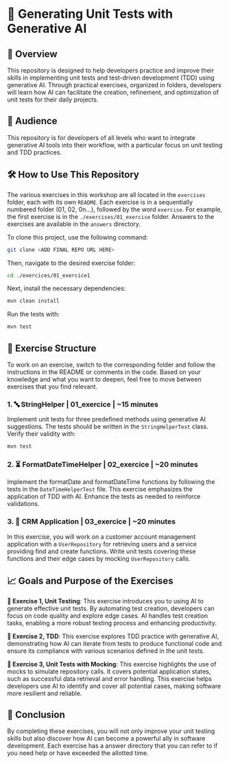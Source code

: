 # 🧪 Generating Unit Tests with Generative AI

## 👀 Overview

This repository is designed to help developers practice and improve their skills in implementing unit tests and test-driven development (TDD) using generative AI. Through practical exercises, organized in folders, developers will learn how AI can facilitate the creation, refinement, and optimization of unit tests for their daily projects.

## 👤 Audience

This repository is for developers of all levels who want to integrate generative AI tools into their workflow, with a particular focus on unit testing and TDD practices.

## 🛠️ How to Use This Repository

The various exercises in this workshop are all located in the `exercises` folder, each with its own `README`. Each exercise is in a sequentially numbered folder (01, 02, 0n...), followed by the word `exercise`. For example, the first exercise is in the `./exercises/01_exercise` folder. Answers to the exercises are available in the `answers` directory.

To clone this project, use the following command:

```bash
git clone <ADD FINAL REPO URL HERE>
```

Then, navigate to the desired exercise folder:

```bash
cd ./exercices/01_exercice1
```


Next, install the necessary dependencies:

```bash
mvn clean install
```

Run the tests with:

```bash
mvn test
```

## 🧩 Exercise Structure
To work on an exercise, switch to the corresponding folder and follow the instructions in the README or comments in the code. Based on your knowledge and what you want to deepen, feel free to move between exercises that you find relevant.

### 1. 🔤 StringHelper | 01_exercice | ~15 minutes
Implement unit tests for three predefined methods using generative AI suggestions. The tests should be written in the `StringHelperTest` class. Verify their validity with:

```bash
mvn test
```
### 2. ⏳ FormatDateTimeHelper | 02_exercice | ~20 minutes
Implement the formatDate and formatDateTime functions by following the tests in the `DateTimeHelperTest` file. This exercise emphasizes the application of TDD with AI. Enhance the tests as needed to reinforce validations.


### 3. 👥 CRM Application | 03_exercice | ~20 minutes
In this exercise, you will work on a customer account management application with a `UserRepository` for retrieving users and a service providing find and create functions. Write unit tests covering these functions and their edge cases by mocking `UserRepository` calls.


## 📈 Goals and Purpose of the Exercises
**📝 Exercise 1, Unit Testing**: This exercise introduces you to using AI to generate effective unit tests. By automating test creation, developers can focus on code quality and explore edge cases. AI handles test creation tasks, enabling a more robust testing process and enhancing productivity.

**🧩 Exercise 2, TDD**: This exercise explores TDD practice with generative AI, demonstrating how AI can iterate from tests to produce functional code and ensure its compliance with various scenarios defined in the unit tests.

**🤖 Exercise 3, Unit Tests with Mocking**: This exercise highlights the use of mocks to simulate repository calls. It covers potential application states, such as successful data retrieval and error handling. This exercise helps developers use AI to identify and cover all potential cases, making software more resilient and reliable.

## 🎯 Conclusion
By completing these exercises, you will not only improve your unit testing skills but also discover how AI can become a powerful ally in software development. Each exercise has a answer directory that you can refer to if you need help or have exceeded the allotted time.
